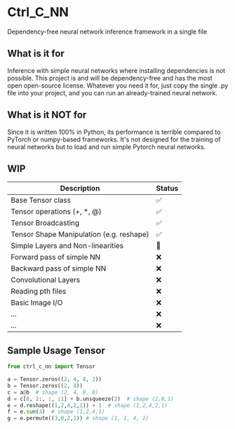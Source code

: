 # Ctrl_C_NN
Dependency-free neural network inference framework in a single file

## What is it for
Inference with simple neural networks where installing dependencies is not possible. This project is and will be dependency-free and has the most open open-source license. Whatever you need it for, just copy the single .py file into your project, and you can run an already-trained neural network. 

## What is it NOT for
Since it is written 100% in Python, its performance is terrible compared to PyTorch or numpy-based frameworks. It's not designed for the training of neural networks but to load and run simple Pytorch neural networks.

## WIP
| Description                              | Status                 |
|------------------------------------------|------------------------|
| Base Tensor class                        | :white_check_mark:     |
| Tensor operations (+, *, @)              | :white_check_mark:     |
| Tensor Broadcasting                      | :white_check_mark:     |
| Tensor Shape Manipulation (e.g. reshape) | :white_check_mark:     |
| Simple Layers and Non-linearities        | :large_orange_diamond: |
| Forward pass of simple NN                | :x:                    |
| Backward pass of simple NN               | :x:                    |
| Convolutional Layers                     | :x:                      |
| Reading pth files                        | :x:                    |
| Basic Image I/O                          | :x:                    |
| ...                                      | :x:                    |
| ...                                      | :x:                    |


## Sample Usage Tensor
```python
from ctrl_c_nn import Tensor

a = Tensor.zeros((2, 4, 8, 2))
b = Tensor.zeros((2, 8))
c = a@b  # shape (2, 4, 8, 8)
d = c[0, 2:, :, :1] + b.unsqueeze(2)  # shape (2,8,1)
e = d.reshape((1,2,4,2,1)) + 1  # shape (1,2,4,2,1)
f = e.sum(3)  # shape (1,2,4,1)
g = e.permute((3,0,2,1)) # shape (1, 1, 4, 2)
```
